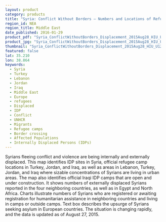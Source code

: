 ```yaml
---
layout: product
category: products
title: "Syria: Conflict Without Borders – Numbers and Locations of Refugees and IDPs"
region_id: NEA
region_title: Middle East
date_published: 2016-01-29
product_pdf: "Syria_ConflictWithoutBorders_Displacement_2015Aug28_HIU_U1283.pdf"
product_jpg: "Syria_ConflictWithoutBorders_Displacement_2015Aug28_HIU_U1283.jpg"
thumbnail: "Syria_ConflictWithoutBorders_Displacement_2015Aug28_HIU_U1283_thumb.jpg"
featured: false
lat: 35.210
lon: 38.864
keywords:
  - Syria
  - Turkey
  - Lebanon
  - Jordan
  - Iraq
  - Middle East
  - Europe
  - refugees
  - Displaced
  - IDP
  - Conflict
  - UNHCR
  - Migrants
  - Refugee camps
  - Border crossing
  - Affected Populations
  - Internally Displaced Persons (IDPs)
---
```

Syrians fleeing conflict and violence are being internally and externally displaced. This map identifies IDP sites in Syria, official refugee camp locations in Turkey, Jordan, and Iraq, as well as areas in Lebanon, Turkey, Jordan, and Iraq where sizable concentrations of Syrians are living in urban areas. The map also identifies official Iraqi IDP camps that are open and under construction. It shows numbers of externally displaced Syrians reported in the four neighboring countries, as well as in Egypt and North Africa. Charts illustrate numbers of Syrians who are registered or awaiting registration for humanitarian assistance in neighboring countries and living in camps or outside camps. Text box describes the upsurge of Syrians seeking asylum in European countries. The situation is changing rapidly, and the data is updated as of August 27, 2015.
